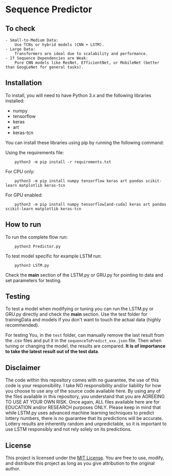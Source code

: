 
# Sequence Predictor

## To check

    - Small-to-Medium Data:
        Use TCNs or hybrid models (CNN + LSTM).
    - Large Data:
        Transformers are ideal due to scalability and performance.
    - If Sequence Dependencies are Weak:
        Pure CNN models like ResNet, EfficientNet, or MobileNet (better than GoogLeNet for general tasks).

## Installation

To install, you will need to have Python 3.x and the following libraries installed:
- numpy
- tensorflow
- keras
- art
- keras-tcn

You can install these libraries using pip by running the following command:

Using the requirements file:

```
    python3 -m pip install -r requirements.txt
```

For CPU only: 
```
    python3 -m pip install numpy tensorflow keras art pandas scikit-learn matplotlib keras-tcn
```

For GPU enabled:

```
    python3 -m pip install numpy tensorflow[and-cuda] keras art pandas scikit-learn matplotlib keras-tcn
```

## How to run

To run the complete flow run:

```
    python3 Predictor.py
```

To test model specific for example LSTM run:

```
    python3 LSTM.py
```

Check the __main__ section of the LSTM.py or GRU.py for pointing to data and set parameters for testing.

## Testing

To test a model when modifying or tuning you can run the LSTM.py or GRU.py directly and check the __main__ section. Use the test folder for trainingData and models if you don't want to touch the actual data (highly recommended). 

For testing You, in the `test` folder, can manually remove the last result from the .csv files and put it in the `sequenceToPredict_xxx.json` file. Then when tuning or changing the model, the results are compared. **It is of importance to take the latest result out of the test data**.


## Disclaimer

The code within this repository comes with no guarantee, the use of this code is your responsibility. I take NO responsibility and/or liability for how you choose to use any of the source code available here. By using any of the files available in this repository, you understand that you are AGREEING TO USE AT YOUR OWN RISK. Once again, ALL files available here are for EDUCATION and/or RESEARCH purposes ONLY.
Please keep in mind that while LSTM.py uses advanced machine learning techniques to predict lottery numbers, there is no guarantee that its predictions will be accurate. Lottery results are inherently random and unpredictable, so it is important to use LSTM responsibly and not rely solely on its predictions.

## License

This project is licensed under the [MIT License](https://opensource.org/licenses/MIT). You are free to use, modify, and distribute this project as long as you give attribution to the original author.
